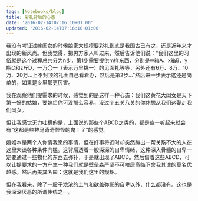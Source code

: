 ```yaml
---
tags: [Notebooks/blog]
title: 彩礼背后的心态
date: '2016-02-14T07:16:10+01:00'
updated: '2016-02-14T07:16:10+01:00'
---
```


我没有考证过嫁闺女的时候娘家大规模要彩礼到底是我国古已有之，还是近年来才出现的新风尚。但我觉得，把男方家人叫过来，然后告诉他们说：“我们这里的习俗就是这个过程总共分为n步，第1步需要提供m样东西，分别是w箱A、x箱B、y瓶C和z斤D，一万〇一（表示万里挑一）的见面礼等等，另外还有6万、8万、10万、20万…上不封顶的礼金自己看着办，然后是第2步…”然后进一步表示这还是简单的，如果是乡里那更厉害。

我在观察他们提需求的时候，感觉到的是这样一种心态：我们这黄花大闺女是天下第一好的姑娘，要嫁给你可没那么容易，没过个五关八关的你休想从我们这娶走我们闺女。

但让我感觉无力吐槽的是，上面说的那些个ABCD之类的，都是些一听起来就会有“这都是些神马奇奇怪怪的鬼！？”的感觉。

婚姻本是两个人你情我愿的事情，但在好事将近时却突然蹦出一帮关系不大的人在这里大谈各种条件门槛。这背后透着一股深深的自卑情绪，这种深入骨髓的自卑一定要通过一些物化的东西去弥补，于是就出现了ABCD。然后借着这些ABCD，可以让提要求的一方产生一种我们就是壁垒森严坚不可摧居高临下舍我其谁的莫名优越感。然后再美其名曰：这就是我们这里的规矩。

但在我看来，除了一股子浓浓的土气和欲盖弥彰的自卑以外，什么都没有。这也是我深深厌恶的所谓传统之一。